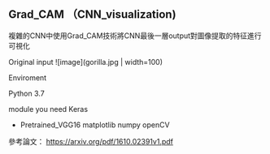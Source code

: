 ## Grad_CAM （CNN_visualization)
複雜的CNN中使用Grad_CAM技術將CNN最後一層output對圖像提取的特征進行可視化


Original input
![image](gorilla.jpg | width=100)











Enviroment

Python 3.7

module you need
Keras
* Pretrained_VGG16
matplotlib
numpy
openCV











參考論文：
https://arxiv.org/pdf/1610.02391v1.pdf
